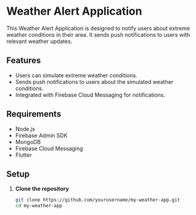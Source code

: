 # Weather Alert Application

This Weather Alert Application is designed to notify users about extreme weather conditions in their area. It sends push notifications to users with relevant weather updates.

## Features

- Users can simulate extreme weather conditions.
- Sends push notifications to users about the simulated weather conditions.
- Integrated with Firebase Cloud Messaging for notifications.

## Requirements

- Node.js
- Firebase Admin SDK
- MongoDB
- Firebase Cloud Messaging
- Flutter

## Setup

1. **Clone the repository**

   ```bash
   git clone https://github.com/yourusername/my-weather-app.git
   cd my-weather-app